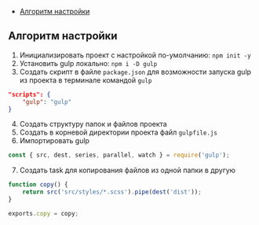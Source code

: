 - [Алгоритм настройки](#алгоритм-настройки)

## Алгоритм настройки
1. Инициализировать проект с настройкой по-умолчанию: `npm init -y`
2. Установить gulp локально: `npm i -D gulp`
3. Создать скрипт в файле `package.json` для возможности запуска gulp из проекта в терминале командой `gulp`   
```json
"scripts": {
    "gulp": "gulp"
}
```
4. Создать структуру папок и файлов проекта
5. Создать в корневой директории проекта файл `gulpfile.js` 
6. Импортировать gulp 
```javascript
const { src, dest, series, parallel, watch } = require('gulp');
```
7. Создать task для копирования файлов из одной папки в другую
```javascript
function copy() {
    return src('src/styles/*.scss').pipe(dest('dist'));
}

exports.copy = copy;
```